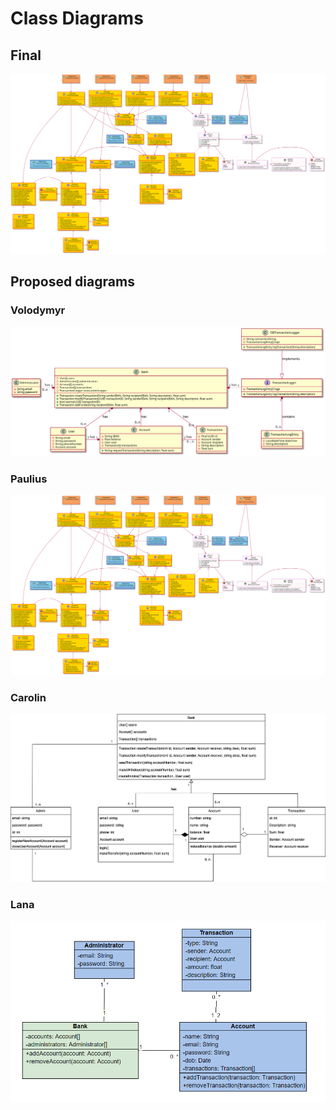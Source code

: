 # Class Diagrams

## Final

![](class.svg)

## Proposed diagrams

### Volodymyr

![](class_volodymyr.svg)

### Paulius

![](class_paulius.svg)

### Carolin

![](class_carolin.png)

### Lana

![](class_lana.png)
